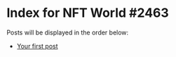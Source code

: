 # Index for NFT World #2463
Posts will be displayed in the order below:

- [Your first post](./001-first.md)


